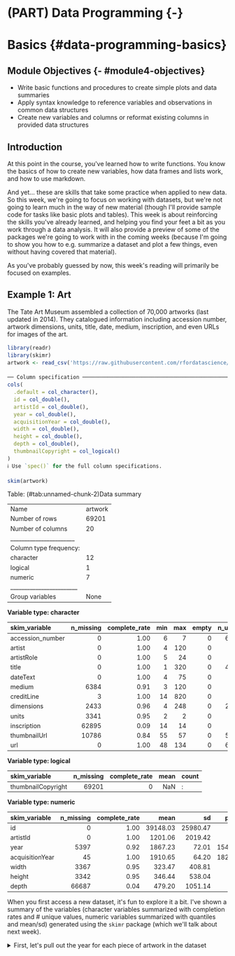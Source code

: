 









# (PART) Data Programming {-}

# Basics {#data-programming-basics}

## Module Objectives  {- #module4-objectives}

- Write basic functions and procedures to create simple plots and data summaries
- Apply syntax knowledge to reference variables and observations in common data structures
- Create new variables and columns or reformat existing columns in provided data structures


## Introduction

At this point in the course, you've learned how to write functions. You know the basics of how to create new variables, how data frames and lists work, and how to use markdown.

And yet... these are skills that take some practice when applied to new data. So this week, we're going to focus on working with datasets, but we're not going to learn much in the way of new material (though I'll provide sample code for tasks like basic plots and tables). This week is about reinforcing the skills you've already learned, and helping you find your feet a bit as you work through a data analysis. It will also provide a preview of some of the packages we're going to work with in the coming weeks (because I'm going to show you how to e.g. summarize a dataset and plot a few things, even without having covered that material). 


As you've probably guessed by now, this week's reading will primarily be focused on examples.

## Example 1: Art
The Tate Art Museum assembled a collection of 70,000 artworks (last updated in 2014). They catalogued information including accession number, artwork dimensions, units, title, date, medium, inscription, and even URLs for images of the art. 


```r
library(readr)
library(skimr)
artwork <- read_csv('https://raw.githubusercontent.com/rfordatascience/tidytuesday/master/data/2021/2021-01-12/artwork.csv')

── Column specification ────────────────────────────────────────────────────────
cols(
  .default = col_character(),
  id = col_double(),
  artistId = col_double(),
  year = col_double(),
  acquisitionYear = col_double(),
  width = col_double(),
  height = col_double(),
  depth = col_double(),
  thumbnailCopyright = col_logical()
)
ℹ Use `spec()` for the full column specifications.

skim(artwork)
```


Table: (\#tab:unnamed-chunk-2)Data summary

|                         |        |
|:------------------------|:-------|
|Name                     |artwork |
|Number of rows           |69201   |
|Number of columns        |20      |
|_______________________  |        |
|Column type frequency:   |        |
|character                |12      |
|logical                  |1       |
|numeric                  |7       |
|________________________ |        |
|Group variables          |None    |


**Variable type: character**

|skim_variable    | n_missing| complete_rate| min| max| empty| n_unique| whitespace|
|:----------------|---------:|-------------:|---:|---:|-----:|--------:|----------:|
|accession_number |         0|          1.00|   6|   7|     0|    69201|          0|
|artist           |         0|          1.00|   4| 120|     0|     3336|          0|
|artistRole       |         0|          1.00|   5|  24|     0|       19|          0|
|title            |         0|          1.00|   1| 320|     0|    43529|          0|
|dateText         |         0|          1.00|   4|  75|     0|     2736|          0|
|medium           |      6384|          0.91|   3| 120|     0|     3401|          0|
|creditLine       |         3|          1.00|  14| 820|     0|     3209|          0|
|dimensions       |      2433|          0.96|   4| 248|     0|    25575|          0|
|units            |      3341|          0.95|   2|   2|     0|        1|          0|
|inscription      |     62895|          0.09|  14|  14|     0|        1|          0|
|thumbnailUrl     |     10786|          0.84|  55|  57|     0|    58415|          0|
|url              |         0|          1.00|  48| 134|     0|    69201|          0|


**Variable type: logical**

|skim_variable      | n_missing| complete_rate| mean|count |
|:------------------|---------:|-------------:|----:|:-----|
|thumbnailCopyright |     69201|             0|  NaN|:     |


**Variable type: numeric**

|skim_variable   | n_missing| complete_rate|     mean|       sd|   p0|      p25|   p50|   p75|   p100|hist  |
|:---------------|---------:|-------------:|--------:|--------:|----:|--------:|-----:|-----:|------:|:-----|
|id              |         0|          1.00| 39148.03| 25980.47|    3| 19096.00| 37339| 54712| 129068|▇▇▅▁▁ |
|artistId        |         0|          1.00|  1201.06|  2019.42|    0|   558.00|   558|  1137|  19232|▇▁▁▁▁ |
|year            |      5397|          0.92|  1867.23|    72.01| 1545|  1817.00|  1831|  1953|   2012|▁▁▇▆▆ |
|acquisitionYear |        45|          1.00|  1910.65|    64.20| 1823|  1856.00|  1856|  1982|   2013|▇▁▁▁▅ |
|width           |      3367|          0.95|   323.47|   408.81|    3|   118.00|   175|   345|  11960|▇▁▁▁▁ |
|height          |      3342|          0.95|   346.44|   538.04|    6|   117.00|   190|   359|  37500|▇▁▁▁▁ |
|depth           |     66687|          0.04|   479.20|  1051.14|    1|    48.25|   190|   450|  18290|▇▁▁▁▁ |

When you first access a new dataset, it's fun to explore it a bit. I've shown a summary of the variables (character variables summarized with completion rates and # unique values, numeric variables summarized with quantiles and mean/sd) generated using the `skimr` package (which we'll talk about next week). 

<details class="ex"><summary>First, let's pull out the year for each piece of artwork in the dataset</summary>

```r
head(artwork$year)
[1]   NA   NA 1785   NA 1826 1826
```

We reference a column of the dataset by name using `dataset_name$column_name`, and since our data is stored in `artwork`, and we want the column named `year`, we use `artwork$year` to get access to the data we want.

I've used the `head` command to show only the first few values (so that the output isn't overwhelming). When we have output like this, it is useful to summarize the output in some way:


```r
summary(artwork$year)
   Min. 1st Qu.  Median    Mean 3rd Qu.    Max.    NA's 
   1545    1817    1831    1867    1953    2012    5397 
```

That's much less output, but we might want to instead make a chart:

```r
hist(artwork$year)
```

<img src="image/unnamed-chunk-5-1.png" width="2100" />
Personally, I much prefer the graphical version. It's informative (though it does leave out NA values) and shows that there are pieces going back to the 1500s, but that most pieces were made in the early 1800s or late 1900s. 

</details>

